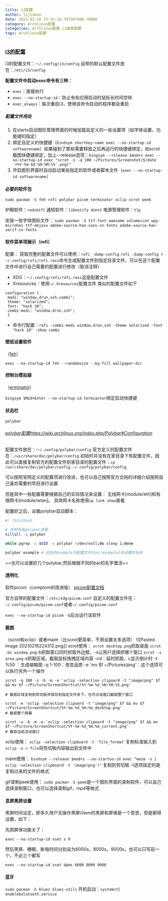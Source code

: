 ```yaml
---
title: i3配置
author: lijiabao
date: 2021-02-18 15:25:14.797307900 +0800
category: Archlinux配置
categories: Archlinux配置 i3桌面配置
tags: Archlinux配置
---
```

### [i3的配置](https://i3wm.org/docs/userguide.html#configuring)
i3的配置文件：`～/.config/i3/config`
自带的默认配置文件放在：`/etc/i3/config`

**配置文件中启动exec命令有三种：**
- `exec`：直接执行
- `exec --no-startup-id`：防止有些应用启动时鼠标长时间空转
- `exec_always`：每次重启i3，使用该命令启动的程序都会重启


##### 配置文件用处
1. 在startx启动图形管理界面的时候加载自定义的一些设置项（如字体设置，功能键的指定）
2. 绑定自定义的快捷键（`bindsym shortkey-name exec --no-startup-id softwarename`）如果碰到了那些需要释放之后再运行的快捷键绑定，如scrot截图快捷键绑定，加上--release选项：`bingsym --release $mod+s exec --no-startup-id exec "scrot -s -q 100 ~/Pictures/Screenshot/$(date '+%Y-%m-$d-%H:%M:%S'.png)"`
3. 开启图形界面时自动启动某些指定的软件或者脚本文件（`exec --no-startup-id softwarename`）


#### 必要的软件包

```sudo pacman -S feh rofi polybar picom terminator xclip scrot peek```

护眼软件：`redshift`
通知软件：`libnotify dunst`
电源管理软件：`tlp`

安装一些字体图标文件：
```sudo pacman -S ttf-font-awesome volumeicon wpy-microhei ttf-dejavu adobe-source-han-sans-cn-fonts adobe-source-han-serif-cn-fonts```

#### 软件菜单项展示（rofi）
配置：
获取完整的配置文件可以使用：`rofi -dump-config`
`rofi -dump-config > ~/.config/rofi/rofi.rasi`命令生成配置文件到指定目录文件，可以在这个配置文件中进行自己需要的配置进行修改（取消注释）

- XDG：`～/.config/rofi/rofi.rasi`这是配置文件
- Xresources：使用`~/.Xresources`配置文件
类似的配置文件如下
```
configuration {
 modi: "window,drun,ssh,combi";
 theme: "solarized";
 font: "hack 10";
 combi-modi: "window,drun,ssh";
 }
```
- 命令行配置：`rofi -combi-modi window,drun,ssh -theme solarized -font "hack 10" -show combi`

#### 壁纸设置软件
（[feh](https://wiki.archlinux.org/index.php/Feh)）

`exec --no-startup-id feh --randomsize --bg-fill wallpaper-dir`

#### 控制台模拟器
（[erminator](https://wiki.archlinux.org/index.php/Terminator))

`bingsym $Mod+Enter --no-startup-id termiantor`绑定启动快捷键

#### 状态栏
`polybar`
###### [polybar配置]()https://wiki.archlinux.org/index.php/Polybar#Configuration

配置文件放在：`～/.config/polybar/config`
官方定义的配置文件在：`/usr/share/doc/polybar/config`
初始时并没有在家目录下有配置文件，因此可以直接复制官方的配置文件到家目录的配置文件：`cp /usr/share/doc/polybar/config ~/.config/polybar/config`

可以按照官网定义的配置项进行改进，也可以自己按照官方文档的详细介绍按照自己喜欢需要的项目进行设置

但是其中一些配置需要根据自己的实际情况来设置：
无线网卡[module/eth]和有限网卡[module/wlan]。
具体网卡名称使用`ip link show`查看

配置好之后，设置polybar启动脚本：
```sh
#! /bin/bash

# 杀死所有polybar进程
killall -q polybar

while pgrep -u $UID -x polybar >/dev/null;do sleep 1;done

polybar example # 此处的example为配置文件[bar/example]处设置的名称
```

==也可以设置好几个polybar,然后根据不同的bar的名字激活==

#### 透明化
软件picom（comptom的改进版）
[picom配置文档](https://wiki.archlinux.org/index.php/Picom#Configuration)

官方自带的配置文件：`/etc/xdg/picom.conf`
自定义的配置文件在：`~/.config/picom/picom.conf`或者`~/.config/picom.conf`

`exec --no-startup-id picom -b`后台运行该软件

#### 截图
（scrot和xclip）或者maim（比scrot更简单，不用设置太多选项）
![[Pasted image 20210216224312.png]]
scrot使用：
`scrot desktop.png`抓取桌面
`scrot -bs window.png`-b抓取窗口同时抓取外边框，-s让用户选择抓哪个窗口
`scrot -s area.png`-s抓取区域，截取鼠标拖拽区域内容
-cd：延时抓取，c显示倒计时
-t  %50 ：生成缩略图
-q 1-100：改变品质
-e 'mv $f ~/Pictures/png'：这个选项可以执行另外一个操作
```
scrot -q 100 -s -b -m -e 'xclip -selection clipoard -t "image/png" $f && mv $f ~/Picture/ScreenShortcut/%Y-%m-%d_%H:%M:%S.png'

# 截取区域复制到剪切板并保存到指定文件夹下，也可点击窗口截取整个窗口
```

```
scrot -e 'xclip -selection clipoard -t "image/png" $f && mv $f ~/Picture/ScreenShortcut/%Y-%m-%d_%H:%m_desktop.png'
# 截取整个屏幕
```

```
scrot -u -b -m -e 'xclip -selection clipoard -t "image/png" $f && mv $f ~/Picture/ScreenShortcut/%Y-%m-%d_%H:%m_current.png'
# 截取当前活动窗口
```

xclip使用：
`xclip -selection clipboard -t 'file_format'`复制标准输入到
`xclip -o > file`将剪切板内容输出到文件中

maim使用：
`bindsym --release $mod+s --no-startuo-id exec "maim -s | xclip -selection clipboard -t 'image/png')"`
复制到剪切板
-t选项指定的是复制过来的文件的格式


gif录制peek使用：
`sudo pacman -S peek`是一个图形界面的录制软件，可以自己选择录制窗口，也可以选择录制gif，mp4等格式


#### 息屏黑屏设置

黑屏时间设定，即多久用户无操作黑屏i3wm的黑屏和屏保是一个意思，但是都得设置，如下：

先把屏保功能关了：

 `exec --no-startup-id xset s 0 `

然后黑屏、睡眠、断电时间分别设为6000s，8000s，9000s，也可以只写前一个，不必三个都写

 `exec --no-startup-id xset dpms 6000 8000 9000 `
 
 #### 蓝牙
 
 `sudo pacman -S bluez bluez-utils`
 开机启动：`systemctl enablebulutooth.service`